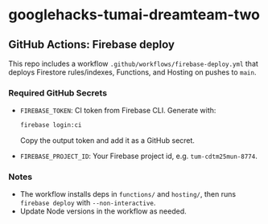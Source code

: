 # googlehacks-tumai-dreamteam-two

## GitHub Actions: Firebase deploy

This repo includes a workflow `.github/workflows/firebase-deploy.yml` that deploys Firestore rules/indexes, Functions, and Hosting on pushes to `main`.

### Required GitHub Secrets
- `FIREBASE_TOKEN`: CI token from Firebase CLI. Generate with:
  ```bash
  firebase login:ci
  ```
  Copy the output token and add it as a GitHub secret.

- `FIREBASE_PROJECT_ID`: Your Firebase project id, e.g. `tum-cdtm25mun-8774`.

### Notes
- The workflow installs deps in `functions/` and `hosting/`, then runs `firebase deploy` with `--non-interactive`.
- Update Node versions in the workflow as needed.